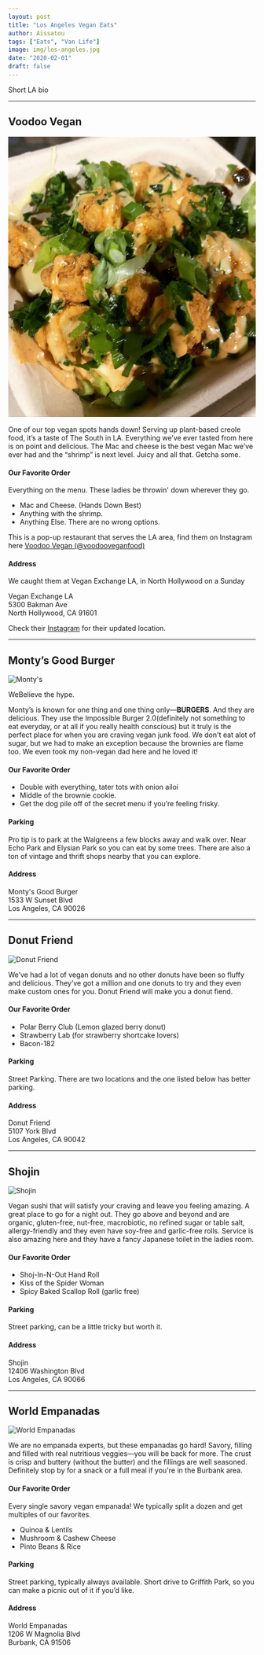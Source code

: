 ```yaml
---
layout: post
title: "Los Angeles Vegan Eats"
author: Aïssatou
tags: ["Eats", "Van Life"]
image: img/los-angeles.jpg
date: "2020-02-01"
draft: false
---
```


Short LA bio

---

## Voodoo Vegan

![Voodoo Vegan](./img/voodoo-vegan.jpg)

One of our top vegan spots hands down! Serving up plant-based creole food, it’s a taste of The South in LA. Everything we’ve ever tasted from here is on point and delicious. The Mac and cheese is the best vegan Mac we’ve ever had and the “shrimp” is next level. Juicy and all that. Getcha some. 

#### Our Favorite Order
Everything on the menu. These ladies be throwin' down wherever they go.

- Mac and Cheese. (Hands Down Best)
- Anything with the shrimp. 
- Anything Else. There are no wrong options. 

This is a pop-up restaurant that serves the LA area, find them on Instagram here [Voodoo Vegan (@voodooveganfood)](https://www.instagram.com/voodooveganfood/)


#### Address

We caught them at Vegan Exchange LA, in North Hollywood on a Sunday

Vegan Exchange LA <br/>
5300 Bakman Ave <br/>
North Hollywood, CA 91601

Check their [Instagram](https://www.instagram.com/voodooveganfood/) for their updated location.

---

## Monty’s Good Burger 

![Monty's](https://cdn2.lamag.com/wp-content/uploads/sites/6/2018/08/Montys-burgers-and-tots-1-1068x712.jpg)

WeBelieve the hype. 

Monty’s is known for one thing and one thing only—**BURGERS**. And they are delicious. They use the Impossible Burger 2.0(definitely not something to eat everyday, or at all if you really health conscious) but it truly is the perfect place for when you are craving vegan junk food. We don't eat alot of sugar, but we had to make an exception because the brownies are flame too. We even took my non-vegan dad here and he loved it!

#### Our Favorite Order 
- Double with everything, tater tots with onion ailoi
- Middle of the brownie cookie. 
- Get the dog pile off of the secret menu if you’re feeling frisky. 
  
#### Parking

Pro tip is to park at the Walgreens a few blocks away and walk over. Near Echo Park and Elysian Park so you can eat by some trees. There are also a ton of vintage and thrift shops nearby that you can explore. 

#### Address

Monty's Good Burger <br/>
1533 W Sunset Blvd <br/>
Los Angeles, CA 90026

---

## Donut Friend

![Donut Friend](https://donutfriend.com/wp3/wp-content/uploads/2017/12/polar-berry-club-0573-sq.jpg)

We’ve had a lot of vegan donuts and no other donuts have been so fluffy and delicious. They’ve got a million and one donuts to try and they even make custom ones for you. Donut Friend will make you a donut fiend. 

#### Our Favorite Order
- Polar Berry Club (Lemon glazed berry donut)
- Strawberry Lab (for strawberry shortcake lovers)
- Bacon-182

#### Parking 

Street Parking. There are two locations and the one listed below has better parking. 

#### Address

Donut Friend <br/>
5107 York Blvd <br/>
Los Angeles, CA 90042

---

## Shojin

![Shojin](https://res.cloudinary.com/fittco/image/upload/v1557512832/qeupb8c0qh21u0qniaqa.jpg)

Vegan sushi that will satisfy your craving and leave you feeling amazing. A great place to go for a night out. They go above and beyond and are organic, gluten-free, nut-free, macrobiotic, no refined sugar or table salt, allergy-friendly and they even have soy-free and garlic-free rolls. Service is also amazing here and they have a fancy Japanese toilet in the ladies room. 

#### Our Favorite Order
- Shoj-In-N-Out Hand Roll
- Kiss of the Spider Woman
- Spicy Baked Scallop Roll (garlic free)

#### Parking

Street parking, can be a little tricky but worth it. 

#### Address

Shojin <br/>
12406 Washington Blvd <br/>
Los Angeles, CA 90066

---

## World Empanadas

![World Empanadas](https://cdn.usarestaurants.info/assets/uploads/fa6813f97c9a2c7f7480341f1e61d01c_-united-states-california-los-angeles-county-burbank-801272-world-empanadashtm.jpg)

We are no empanada experts, but these empanadas go hard! Savory, filling and filled with real nutritious veggies—you will be back for more. The crust is crisp and buttery (without the butter) and the fillings are well seasoned.  Definitely stop by for a snack or a full meal if you're in the Burbank area. 

#### Our Favorite Order

Every single savory vegan empanada! We typically split a dozen and get multiples of our favorites. 
- Quinoa & Lentils
- Mushroom & Cashew Cheese
- Pinto Beans & Rice

#### Parking

Street parking, typically always available. Short drive to Griffith Park, so you can make a picnic out of it if you’d like. 

#### Address

World Empanadas <br/>
1206 W Magnolia Blvd <br/>
Burbank, CA 91506
